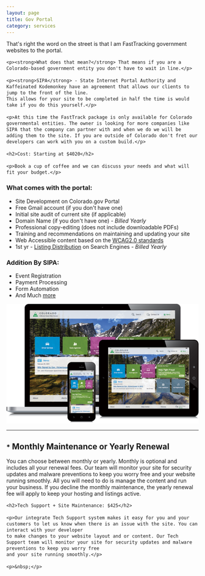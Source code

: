 ```yaml
---
layout: page
title: Gov Portal
category: services
---
```

<div class="row">
  <div class="col-sm-12">
    <p>That's right the word on the street is that I am FastTracking government websites to the portal.</p>

    <p><strong>What does that mean?</strong> That means if you are a Colorado-based government entity you don't have to wait in line.</p>

    <p><strong>SIPA</strong> - State Internet Portal Authority and Kaffeinated Kodemonkey have an agreement that allows our clients to jump to the front of the line.
    This allows for your site to be completed in half the time is would take if you do this yourself.</p>

    <p>At this time the FastTrack package is only available for Colorado governmental entities. The owner is looking for more companies like SIPA that the company can partner with and when we do we will be adding them to the site. If you are outside of Colorado don't fret our developers can work with you on a custom build.</p>

    <h2>Cost: Starting at $4020</h2>

    <p>Book a cup of coffee and we can discuss your needs and what will fit your budget.</p>
  </div>

</div>

<div class="row">
  <div class="col-sm-6">
    <h3>What comes with the portal:</h3>
    <ul>
      <li>Site Development on Colorado.gov Portal</li>
      <li>Free Gmail account (if you don't have one)</li>
      <li>Initial site audit of current site (if applicable)</li>
      <li>Domain Name (if you don't have one) - <em>Billed Yearly</em></li>      
      <li>Professional copy-editing (does not include downloadable PDFs)</li>      
      <li>Training and recommendations on maintaining and updating your site</li>      
      <li>Web Accessible content based on the <a href="https://www.w3.org/TR/WCAG20/" target="blank" title="WCAG2.0">WCAG2.0 standards</a></li>      
      <li>1st yr - <a href="{{baseurl}}/local_seo" title="Listing Distribution">Listing Distribution</a> on Search Engines - <em>Billed Yearly</em></li>      
    </ul>
  </div>
  <div class="col-sm-3">
    <h3>Addition By SIPA:</h3>
    <ul>
      <li>Event Registration</li>
      <li>Payment Processing</li>
      <li>Form Automation</li>
      <li>And Much <a href="https://www.colorado.gov/pacific/sipa/sipa-services" target="blank">more</a></li>
    </ul>
  </div>
  <div class="col-sm-3">
      <img src="img/portfolio/CoGov-responsiveScreens-transparent.png" class="img-responsive" alt="Gov Portal">
  </div>
</div>

<hr/>

<div class="row">
  <div class="col-sm-12">
    <h2><small class="text-danger">*</small> Monthly Maintenance or Yearly Renewal</h2>
    <p>You can choose between monthly or yearly. Monthly is optional and includes all your renewal fees. Our team will monitor your site for security updates and malware
    preventions to keep you worry free and your website running smoothly. All you will need to do is manage the content and run your business. If you decline the monthly
    maintenance, the yearly renewal fee will apply to keep your hosting and listings active.</p>

    <h2>Tech Support + Site Maintenance: $425</h2>

    <p>Our integrate Tech Support system makes it easy for you and your customers to let us know when there is an issue with the site. You can interact with your developer
    to make changes to your website layout and or content. Our Tech Support team will monitor your site for security updates and malware preventions to keep you worry free
    and your site running smoothly.</p>

    <p>&nbsp;</p>
  </div>
</div>
&nbsp;

